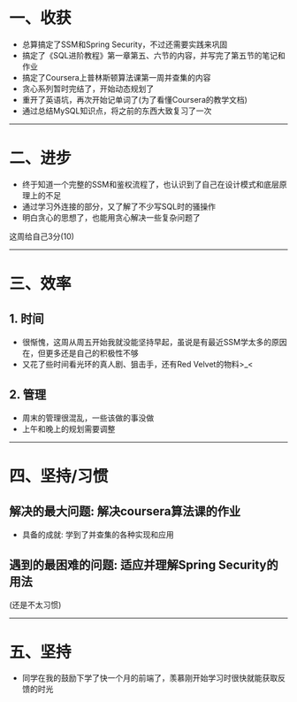 # 一、收获

- 总算搞定了SSM和Spring Security，不过还需要实践来巩固
- 搞定了《SQL进阶教程》第一章第五、六节的内容，并写完了第五节的笔记和作业
- 搞定了Coursera上普林斯顿算法课第一周并查集的内容
- 贪心系列暂时完结了，开始动态规划了
- 重开了英语坑，再次开始记单词了(为了看懂Coursera的教学文档)
- 通过总结MySQL知识点，将之前的东西大致复习了一次

<hr>





# 二、进步

- 终于知道一个完整的SSM和鉴权流程了，也认识到了自己在设计模式和底层原理上的不足
- 通过学习外连接的部分，又了解了不少写SQL时的骚操作
- 明白贪心的思想了，也能用贪心解决一些复杂问题了

这周给自己3分(10)

<hr>






# 三、效率



## 1. 时间

- 很惭愧，这周从周五开始我就没能坚持早起，虽说是有最近SSM学太多的原因在，但更多还是自己的积极性不够
- 又花了些时间看光环的真人剧、狙击手，还有Red Velvet的物料>_<



## 2. 管理

- 周末的管理很混乱，一些该做的事没做
- 上午和晚上的规划需要调整

<hr>













# 四、坚持/习惯



## 解决的最大问题: 解决coursera算法课的作业

- 具备的成就: 学到了并查集的各种实现和应用



## 遇到的最困难的问题: 适应并理解Spring Security的用法

(还是不太习惯)

<hr>











# 五、坚持

- 同学在我的鼓励下学了快一个月的前端了，羡慕刚开始学习时很快就能获取反馈的时光

















